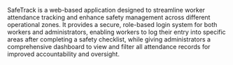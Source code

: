 SafeTrack is a web-based application designed to streamline worker attendance tracking and enhance safety management across different operational zones. It provides a secure, role-based login system for both workers and administrators, enabling workers to log their entry into specific areas after completing a safety checklist, while giving administrators a comprehensive dashboard to view and filter all attendance records for improved accountability and oversight.
